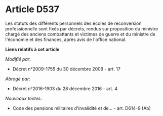 # Article D537

Les statuts des différents personnels des écoles de reconversion professionnelle sont fixés par décrets, rendus sur
proposition du       ministre chargé des anciens combattants et victimes de guerre et du ministre de l'économie et des
finances, après avis de l'office national.

**Liens relatifs à cet article**

_Modifié par_:

  - Décret n°2009-1755 du 30 décembre 2009 - art. 17

_Abrogé par_:

  - Décret n°2016-1903 du 28 décembre 2016 - art. 4

_Nouveaux textes_:

  - Code des pensions militaires d'invalidité et de... - art. D614-9 (Ab)
